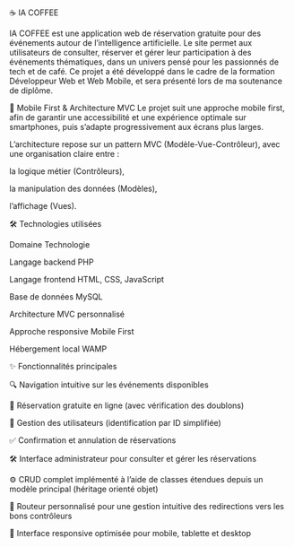 ☕ IA COFFEE

IA COFFEE est une application web de réservation gratuite pour des événements autour de l’intelligence artificielle. Le site permet aux utilisateurs de consulter, réserver et gérer leur participation à des événements thématiques, dans un univers pensé pour les passionnés de tech et de café.
Ce projet a été développé dans le cadre de la formation Développeur Web et Web Mobile, et sera présenté lors de ma soutenance de diplôme.

📱 Mobile First & Architecture MVC
Le projet suit une approche mobile first, afin de garantir une accessibilité et une expérience optimale sur smartphones, puis s’adapte progressivement aux écrans plus larges.

L’architecture repose sur un pattern MVC (Modèle-Vue-Contrôleur), avec une organisation claire entre :

la logique métier (Contrôleurs),

la manipulation des données (Modèles),

l’affichage (Vues).


🛠️ Technologies utilisées

Domaine	Technologie

Langage backend	PHP

Langage frontend	HTML, CSS, JavaScript

Base de données	MySQL

Architecture	MVC personnalisé

Approche responsive	Mobile First

Hébergement local	WAMP


✨ Fonctionnalités principales

🔍 Navigation intuitive sur les événements disponibles

📅 Réservation gratuite en ligne (avec vérification des doublons)

🔐 Gestion des utilisateurs (identification par ID simplifiée)

✅ Confirmation et annulation de réservations

🛠️ Interface administrateur pour consulter et gérer les réservations

⚙️ CRUD complet implémenté à l’aide de classes étendues depuis un modèle principal (héritage orienté objet)

🔀 Routeur personnalisé pour une gestion intuitive des redirections vers les bons contrôleurs

📱 Interface responsive optimisée pour mobile, tablette et desktop
